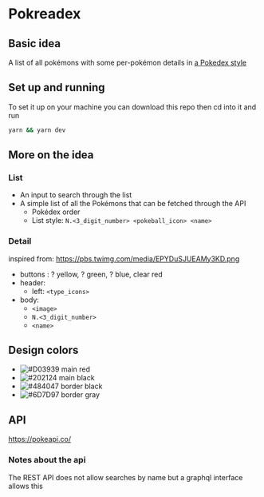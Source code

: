 # Pokreadex

## Basic idea

A list of all pokémons with some per-pokémon details in [a Pokedex style](https://i.ibb.co/nQMC6D8/Sans-titre.png)

## Set up and running

To set it up on your machine you can download this repo then cd into it and run 
```sh
yarn && yarn dev
```

## More on the idea

### List

- An input to search through the list
- A simple list of all the Pokémons that can be fetched through the API
  - Pokédex order
  - List style: `N.<3_digit_number> <pokeball_icon> <name>`

### Detail

inspired from: https://pbs.twimg.com/media/EPYDuSJUEAMy3KD.png

- buttons : ? yellow, ? green, ? blue, clear red
- header:
  - left: `<type_icons>`
- body:
  - `<image>`
  - `N.<3_digit_number>`
  - `<name>`

## Design colors

- ![#D03939](https://via.placeholder.com/15/D03939/D03939.png) main red
- ![#202124](https://via.placeholder.com/15/202124/202124.png) main black
- ![#484047](https://via.placeholder.com/15/484047/484047.png) border black
- ![#6D7D97](https://via.placeholder.com/15/6D7D97/6D7D97.png) border gray

## API

https://pokeapi.co/

### Notes about the api

The REST API does not allow searches by name but a graphql interface allows this
